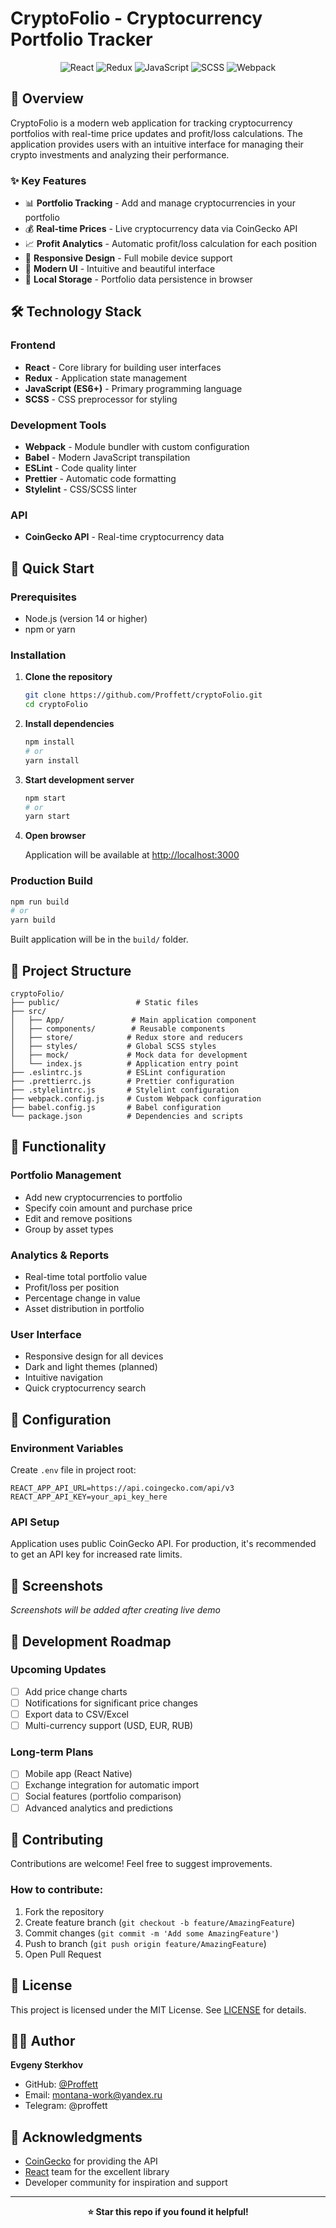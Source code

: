 # CryptoFolio - Cryptocurrency Portfolio Tracker

<div align="center">

![React](https://img.shields.io/badge/React-61DAFB?style=for-the-badge&logo=react&logoColor=black)
![Redux](https://img.shields.io/badge/Redux-764ABC?style=for-the-badge&logo=redux&logoColor=white)
![JavaScript](https://img.shields.io/badge/JavaScript-F7DF1E?style=for-the-badge&logo=javascript&logoColor=black)
![SCSS](https://img.shields.io/badge/SCSS-CC6699?style=for-the-badge&logo=sass&logoColor=white)
![Webpack](https://img.shields.io/badge/Webpack-8DD6F9?style=for-the-badge&logo=webpack&logoColor=black)

</div>

## 📖 Overview

CryptoFolio is a modern web application for tracking cryptocurrency portfolios with real-time price updates and profit/loss calculations. The application provides users with an intuitive interface for managing their crypto investments and analyzing their performance.

### ✨ Key Features

- 📊 **Portfolio Tracking** - Add and manage cryptocurrencies in your portfolio
- 💰 **Real-time Prices** - Live cryptocurrency data via CoinGecko API
- 📈 **Profit Analytics** - Automatic profit/loss calculation for each position
- 📱 **Responsive Design** - Full mobile device support
- 🎨 **Modern UI** - Intuitive and beautiful interface
- 💾 **Local Storage** - Portfolio data persistence in browser

## 🛠 Technology Stack

### Frontend
- **React** - Core library for building user interfaces
- **Redux** - Application state management
- **JavaScript (ES6+)** - Primary programming language
- **SCSS** - CSS preprocessor for styling

### Development Tools
- **Webpack** - Module bundler with custom configuration
- **Babel** - Modern JavaScript transpilation
- **ESLint** - Code quality linter
- **Prettier** - Automatic code formatting
- **Stylelint** - CSS/SCSS linter

### API
- **CoinGecko API** - Real-time cryptocurrency data

## 🚀 Quick Start

### Prerequisites

- Node.js (version 14 or higher)
- npm or yarn

### Installation

1. **Clone the repository**
   ```bash
   git clone https://github.com/Proffett/cryptoFolio.git
   cd cryptoFolio
   ```

2. **Install dependencies**
   ```bash
   npm install
   # or
   yarn install
   ```

3. **Start development server**
   ```bash
   npm start
   # or
   yarn start
   ```

4. **Open browser**
   
   Application will be available at [http://localhost:3000](http://localhost:3000)

### Production Build

```bash
npm run build
# or
yarn build
```

Built application will be in the `build/` folder.

## 📁 Project Structure

```
cryptoFolio/
├── public/                 # Static files
├── src/
│   ├── App/               # Main application component
│   ├── components/        # Reusable components
│   ├── store/            # Redux store and reducers
│   ├── styles/           # Global SCSS styles
│   ├── mock/             # Mock data for development
│   └── index.js          # Application entry point
├── .eslintrc.js          # ESLint configuration
├── .prettierrc.js        # Prettier configuration
├── .stylelintrc.js       # Stylelint configuration
├── webpack.config.js     # Custom Webpack configuration
├── babel.config.js       # Babel configuration
└── package.json          # Dependencies and scripts
```

## 🎯 Functionality

### Portfolio Management
- Add new cryptocurrencies to portfolio
- Specify coin amount and purchase price
- Edit and remove positions
- Group by asset types

### Analytics & Reports
- Real-time total portfolio value
- Profit/loss per position
- Percentage change in value
- Asset distribution in portfolio

### User Interface
- Responsive design for all devices
- Dark and light themes (planned)
- Intuitive navigation
- Quick cryptocurrency search

## 🔧 Configuration

### Environment Variables

Create `.env` file in project root:

```env
REACT_APP_API_URL=https://api.coingecko.com/api/v3
REACT_APP_API_KEY=your_api_key_here
```

### API Setup

Application uses public CoinGecko API. For production, it's recommended to get an API key for increased rate limits.

## 📱 Screenshots

*Screenshots will be added after creating live demo*

## 🚧 Development Roadmap

### Upcoming Updates
- [ ] Add price change charts
- [ ] Notifications for significant price changes
- [ ] Export data to CSV/Excel
- [ ] Multi-currency support (USD, EUR, RUB)

### Long-term Plans
- [ ] Mobile app (React Native)
- [ ] Exchange integration for automatic import
- [ ] Social features (portfolio comparison)
- [ ] Advanced analytics and predictions

## 🤝 Contributing

Contributions are welcome! Feel free to suggest improvements.

### How to contribute:

1. Fork the repository
2. Create feature branch (`git checkout -b feature/AmazingFeature`)
3. Commit changes (`git commit -m 'Add some AmazingFeature'`)
4. Push to branch (`git push origin feature/AmazingFeature`)
5. Open Pull Request

## 📄 License

This project is licensed under the MIT License. See [LICENSE](LICENSE) for details.

## 👨‍💻 Author

**Evgeny Sterkhov**
- GitHub: [@Proffett](https://github.com/Proffett)
- Email: montana-work@yandex.ru
- Telegram: @proffett

## 🙏 Acknowledgments

- [CoinGecko](https://www.coingecko.com/) for providing the API
- [React](https://reactjs.org/) team for the excellent library
- Developer community for inspiration and support

---

<div align="center">

**⭐ Star this repo if you found it helpful!**

</div>

